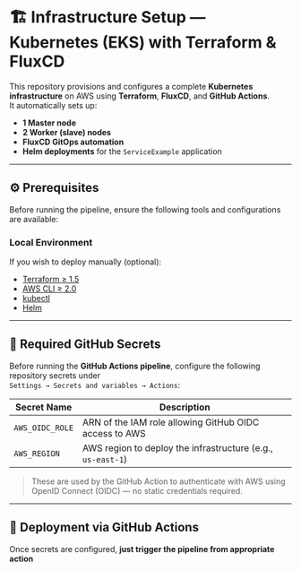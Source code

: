 # 🏗️ Infrastructure Setup — Kubernetes (EKS) with Terraform & FluxCD

This repository provisions and configures a complete **Kubernetes infrastructure** on AWS using **Terraform**, **FluxCD**, and **GitHub Actions**.  
It automatically sets up:
- **1 Master node**
- **2 Worker (slave) nodes**
- **FluxCD GitOps automation**
- **Helm deployments** for the `ServiceExample` application

---


## ⚙️ Prerequisites

Before running the pipeline, ensure the following tools and configurations are available:

### Local Environment
If you wish to deploy manually (optional):
- [Terraform ≥ 1.5](https://developer.hashicorp.com/terraform/downloads)
- [AWS CLI ≥ 2.0](https://docs.aws.amazon.com/cli/latest/userguide/getting-started-install.html)
- [kubectl](https://kubernetes.io/docs/tasks/tools/)
- [Helm](https://helm.sh/docs/intro/install/)

---

## 🔐 Required GitHub Secrets

Before running the **GitHub Actions pipeline**, configure the following repository secrets under  
`Settings → Secrets and variables → Actions`:

| Secret Name       | Description |
|-------------------|-------------|
| `AWS_OIDC_ROLE`   | ARN of the IAM role allowing GitHub OIDC access to AWS |
| `AWS_REGION`      | AWS region to deploy the infrastructure (e.g., `us-east-1`) |

> These are used by the GitHub Action to authenticate with AWS using OpenID Connect (OIDC) — no static credentials required.

---

## 🚀 Deployment via GitHub Actions

Once secrets are configured, **just trigger the pipeline from appropriate action**


